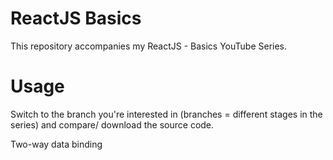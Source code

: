# ReactJS Basics

This repository accompanies my ReactJS - Basics YouTube Series.

# Usage
Switch to the branch you're interested in (branches = different stages in the series) and compare/ download the source code.



Two-way data binding